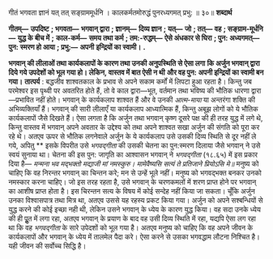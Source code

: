  

गीतं भगवता ज्ञानं यत् तत् सङ्ग्राममूर्धनि । कालकर्मतमोरुद्धं पुनरध्यगमत् प्रभु: ॥ ३०॥ **शब्दार्थ** 

**गीतम्—** **उपदिष्ट** **; भगवता—** **भगवान् द्वारा** **; ज्ञानम्—** **दिव्य ज्ञान** **; यत्—** **जो** **; तत्—** **वह** **; सङ्ग्राम-मूर्धनि—** **युद्ध के बीच में** **;** **काल-कर्म—** **समय तथा कर्म** **; तम:-रुद्धम्—** **ऐसे अंधकार से घिरा** **; पुन: अध्यगमत्—** **पुन: स्मरण हो आया** **; प्रभु:—** **अपनी** **इन्द्रियों का स्वामी।** **.** 

**भगवान् की लीलाओं तथा कार्यकलापों के कारण तथा उनकी अनुपस्थिति से ऐसा लगा** **कि अर्जुन भगवान् द्वारा दिये गये उपदेशों को भूल गया हो। लेकिन, वास्तव में बात ऐसी न थी** **और वह पुन: अपनी इन्द्रियों का स्वामी बन गया।** **तात्पर्य** : बद्धजीव शाश्वतकाल के प्रभाव से अपने सकाम कर्मों में लिपटा हुआ रहता है। किन्तु जब परमेश्वर इस पृथ्वी पर अवतरित होते हैं, तो वे काल द्वारा—भूत, वर्तमान तथा भविष्य की भौतिक धारणा द्वारा—प्रभावित नहीं होते। भगवान् के कार्यकलाप शाश्वत हैं और वे उनकी *आत्म-माया* या अन्तरंगा शक्ति की अभिव्यक्तियाँ हैं। भगवान् की सारी लीलाएँ या कार्यकलाप आध्यात्मिक हैं, किन्तु अबूझ लोगों को ये भौतिक कार्यकलापों जैसे दिखते हैं। ऐसा लगता है कि अर्जुन तथा भगवान् कृष्ण दूसरे पक्ष की ही तरह युद्ध में लगे थे, किन्तु वास्तव में भगवान् अपने अवतार के उद्देश्य को तथा अपने शाश्वत सखा अर्जुन की संगति को पूरा कर रहे थे। अतएव ऊपर से भौतिक लगनेवाले अर्जुन के ये कार्यकलाप उसे उसकी दिव्य स्थिति से दूर नहीं ले गये, अपितु ** इसके विपरीत उसे *भगवद्गीता* की उसकी चेतना का पुन:स्मरण दिलाया जैसे भगवान् ने उसे स्वयं सुनाया था। चेतना की इस पुन: जागृति का आश्वासन भगवान् ने *भगवद्गीता* (१८.६५) में इस प्रकार दिया है— *मन्मना भव मद्भक्तो मद्याजी मां नमस्कुरु।* *मामेवैष्यसि सत्यं ते प्रतिजाने प्रियोऽसि मे॥* मनुष्य को चाहिए कि वह निरन्तर भगवान् का चिन्तन करे; मन से उन्हें भूले नहीं। मनुष्य को भगवद्भक्त बनकर उनको नमस्कार करना चाहिए। जो इस तरह रहता है, उसे भगवान् के चरणकमलों में शरण प्राप्त होने पर भगवान् का आशीष प्राप्त होता है। इस चिरन्तन सत्य के विषय में कोई सन्देह नहीं किया जा सकता। चूँकि अर्जुन उनका विश्वासपात्र तथा मित्र था, अतएव उससे यह रहस्य प्रकट किया गया। अर्जुन को अपने सश्बन्धियों से युद्ध करने की कोई इच्छा नही थी, लेकिन उसने भगवान् के ध्येय के कारण युद्ध किया। वह सदा उनके ध्येय की ही पूॢत में लगा रहा, अतएव भगवान् के प्रयाण के बाद वह उसी दिव्य स्थिति में रहा, यद्यपि ऐसा लग रहा था कि वह *भगवद्गीता* के सारे उपेदशों को भूल गया है। अतएव मनुष्य को चाहिए कि वह अपने जीवन के कार्यकलापों और भगवान् के ध्येय में तालमेल पैदा करे। ऐसा करने से उसका भगवद्धाम लौटना निश्चित है। यही जीवन की सर्वोच्च सिद्धि है। 